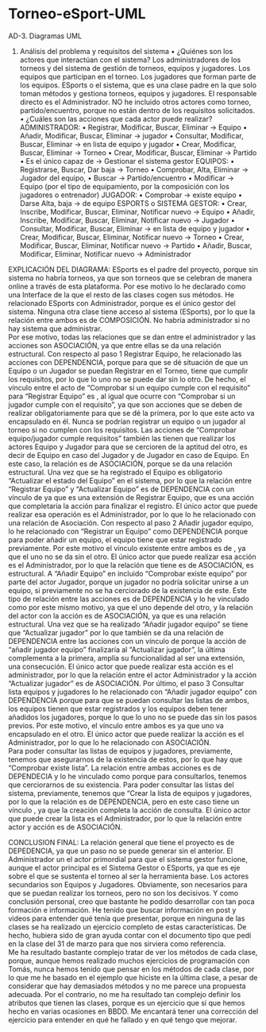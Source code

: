 # Torneo-eSport-UML
 AD-3. Diagramas UML
1.	Análisis del problema y requisitos del sistema 
•	¿Quiénes son los actores que interactúan con el sistema? 
	Los administradores de los torneos y del sistema de gestión de torneos, equipos y jugadores.
	Los equipos que participan en el torneo.
	Los jugadores que forman parte de los equipos. 
	ESports o el sistema, que es una clase padre en la que solo toman métodos y gestiona torneos, equipos y jugadores. El responsable          directo es el Administrador. 
	NO he incluido otros actores como torneo, partido/encuentro, porque no están dentro de los requisitos solicitados. 
•	¿Cuáles son las acciones que cada actor puede realizar? 
ADMINISTRADOR: 
•	Registrar, Modificar, Buscar, Eliminar -> Equipo
•	Añadir, Modificar, Buscar, Eliminar -> jugador
•	Consultar, Modificar, Buscar, Eliminar -> en lista de equipo y jugador
•	Crear, Modificar, Buscar, Eliminar -> Torneo
•	Crear, Modificar, Buscar, Eliminar -> Partido
•	Es el único capaz de -> Gestionar el sistema gestor
EQUIPOS: 
•	Registrarse, Buscar, Dar baja -> Torneo
•	Comprobar, Alta, Eliminar -> Jugador del equipo, 
•	Buscar -> Partido/encuentro
•	Modificar -> Equipo (por el tipo de equipamiento, por la composición con los jugadores o entrenador)
JUGADOR: 
•	Comprobar -> existe equipo
•	Darse Alta, baja -> de equipo
ESPORTS o SISTEMA GESTOR: 
•	Crear, Inscribe, Modificar, Buscar, Eliminar, Notificar nuevo -> Equipo
•	Añadir, Inscribe, Modificar, Buscar, Eliminar, Notificar nuevo -> Jugador
•	Consultar, Modificar, Buscar, Eliminar -> en lista de equipo y jugador
•	Crear, Modificar, Buscar, Eliminar, Notificar nuevo -> Torneo
•	Crear, Modificar, Buscar, Eliminar, Notificar nuevo -> Partido
•	Añadir, Buscar, Modificar, Eliminar, Notificar nuevo -> Administrador

EXPLICACIÓN DEL DIAGRAMA: 
ESports es el padre del proyecto, porque sin sistema no habría torneos, ya que son torneos que se celebran de manera online a través de esta plataforma. Por ese motivo lo he declarado como una Interface de la que el resto de las clases cogen sus métodos. 
He relacionado ESports con Administrador, porque es el único gestor del sistema. Ninguna otra clase tiene acceso al sistema (ESports), por lo que la relación entre ambos es de COMPOSICIÓN. No habría administrador si no hay sistema que administrar.  
Por ese motivo, todas las relaciones que se dan entre el administrador y las acciones son ASOCIACIÓN, ya que entre ellas se da una relación estructural. 
Con respecto al paso 1 Registrar Equipo, he relacionado las acciones con DEPENDENCIA, porque para que se dé situación de que un Equipo o un Jugador se puedan Registrar en el Torneo, tiene que cumplir los requisitos, por lo que lo uno no se puede dar sin lo otro.  De hecho, el vínculo entre el acto de “Comprobar si un equipo cumple con el requisito” para “Registrar Equipo” es <include>, al igual que ocurre con “Comprobar si un jugador cumple con el requisito”, ya que son acciones que se deben de realizar obligatoriamente para que se dé la primera, por lo que este acto va encapsulado en él. Nunca se podrían registrar un equipo o un jugador al torneo si no cumplen con los requisitos.
 Las acciones de “Comprobar equipo/jugador cumple requisitos” también las tienen que realizar los actores Equipo y Jugador para que se cercioren de la aptitud del otro, es decir de Equipo en caso del Jugador y de Jugador en caso de Equipo. En este caso, la relación es de ASOCIACIÓN, porque se da una relación estructural. 
Una vez que se ha registrado el Equipo es obligatorio “Actualizar el estado del Equipo” en el sistema, por lo que la relación entre “Registrar Equipo” y “Actualizar Equipo” es de DEPENDENCIA con un vínculo de <extends> ya que es una extensión de Registrar Equipo, que es una acción que completaría la acción para finalizar el registro. El único actor que puede realizar esa operación es el Administrador, por lo que lo he relacionado con una relación de Asociación. 
Con respecto al paso 2 Añadir jugador equipo, lo he relacionado con “Registrar un Equipo” como DEPENDENCIA porque para poder añadir un equipo, el equipo tiene que estar registrado previamente. Por este motivo el vínculo existente entre ambos es de <include>, ya que el uno no se da sin el otro. 
El único actor que puede realizar esa acción es el Administrador, por lo que la relación que tiene es de ASOCIACIÓN, es estructural. 
A “Añadir Equipo” en incluido “Comprobar existe equipo” por parte del actor Jugador, porque un jugador no podría solicitar unirse a un equipo, si previamente no se ha cerciorado de la existencia de este. Este tipo de relación entre las acciones es de DEPENDENCIA y lo he vinculado como <include> por este mismo motivo, ya que el uno depende del otro, y la relación del actor con la acción es de ASOCIACIÓN, ya que es una relación estructural.
Una vez que se ha realizado “Añadir jugador equipo” se tiene que “Actualizar jugador” por lo que también se da una relación de DEPENDENCIA entre las acciones con un vínculo de <extends> porque la acción de “añadir jugador equipo” finalizaría al “Actualizar jugador”, la última complementa a la primera, amplia su funcionalidad al ser una extensión, una consecución. El único actor que puede realizar esta acción es el administrador, por lo que la relación entre el actor Administrador y la acción “Actualizar jugador” es de ASOCIACIÓN. 
Por último, el paso 3 Consultar lista equipos y jugadores lo he relacionado con “Añadir jugador equipo” con DEPENDENCIA porque para que se puedan consultar las listas de ambos, los equipos tienen que estar registrados y los equipos deben tener añadidos los jugadores, porque lo que lo uno no se puede das sin los pasos previos. Por este motivo, el vínculo entre ambos es <include> ya que uno va encapsulado en el otro. El único actor que puede realizar la acción es el Administrador, por lo que lo he relacionado con ASOCIACIÓN.  
Para poder consultar las listas de equipos y jugadores, previamente, tenemos que asegurarnos de la existencia de estos, por lo que hay que “Comprobar existe lista”. La relación entre ambas acciones es de DEPENDECIA y lo he vinculado como <include> porque para consultarlos, tenemos que cerciorarnos de su existencia. Para poder consultar las listas del sistema, previamente, tenemos que “Crear la lista de equipos y jugadores, por lo que la relación es de DEPENDENCIA, pero en este caso tiene un vínculo <extends>, ya que la creación completa la acción de consulta. El único actor que puede crear la lista es el Administrador, por lo que la relación entre actor y acción es de ASOCIACIÓN. 

CONCLUSION FINAL:
La relación general que tiene el proyecto es de DEPEDENCIA, ya que un paso no se puede generar sin el anterior. 
El Administrador un el actor primordial para que el sistema gestor funcione, aunque el actor principal es el Sistema Gestor o ESports, ya que es eje sobre el que se sustenta el torneo al ser la herramienta base. 
Los actores secundarios son Equipos y Jugadores. Obviamente, son necesarios para que se puedan realizar los torneos, pero no son los decisivos. 
Y como conclusión personal, creo que bastante he podido desarrollar con tan poca formación e información. He tenido que buscar información en post y videos para entender qué tenía que presentar, porque en ninguna de las clases se ha realizado un ejercicio completo de estas características. De hecho, hubiera sido de gran ayuda contar con el documento tipo que pedí en la clase del 31 de marzo para que nos sirviera como referencia.  
Me ha resultado bastante complejo tratar de ver los métodos de cada clase, porque, aunque hemos realizado muchos ejercicios de programación con Tomás, nunca hemos tenido que pensar en los métodos de cada clase, por lo que me he basado en el ejemplo que hiciste en la última clase, a pesar de considerar que hay demasiados métodos y no me parece una propuesta adecuada. 
Por el contrario, no me ha resultado tan complejo definir los atributos que tienen las clases, porque es un ejercicio que sí que hemos hecho en varias ocasiones en BBDD.
Me encantará tener una corrección del ejercicio para entender en qué he fallado y en qué tengo que mejorar.  

